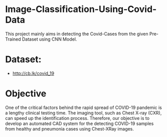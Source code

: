 # Image-Classification-Using-Covid-Data

This project mainly aims in detecting the Covid-Cases from the given Pre-Trained Dataset using CNN Model.

# Dataset:
* http://cb.lk/covid_19 

# Objective 
One of the critical factors behind the rapid spread of COVID-19 pandemic is a lengthy clinical testing time. The imaging tool, such as Chest X-ray (CXR), can speed up the identification process. Therefore, our objective is to develop an automated CAD system for the detecting COVID-19 samples from healthy and pneumonia cases using Chest-XRay images.


